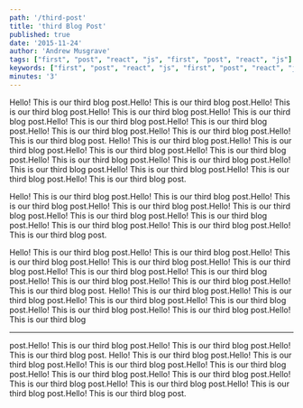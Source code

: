 ```yaml
---
path: '/third-post'
title: 'third Blog Post'
published: true
date: '2015-11-24'
author: 'Andrew Musgrave'
tags: ["first", "post", "react", "js", "first", "post", "react", "js"]
keywords: ["first", "post", "react", "js", "first", "post", "react", "js"]
minutes: '3'
---
```


Hello! This is our third blog post.Hello! This is our third blog post.Hello! This is our third blog post.Hello! This is our third blog post.Hello! This is our third blog post.Hello! This is our third blog post.Hello! This is our third blog post.Hello! This is our third blog post.Hello! This is our third blog post.Hello! This is our third blog post.
Hello! This is our third blog post.Hello! This is our third blog post.Hello! This is our third blog post.Hello! This is our third blog post.Hello! This is our third blog post.Hello! This is our third blog post.Hello! This is our third blog post.Hello! This is our third blog post.Hello! This is our third blog post.Hello! This is our third blog post.


Hello! This is our third blog post.Hello! This is our third blog post.Hello! This is our third blog post.Hello! This is our third blog post.Hello! This is our third blog post.Hello! This is our third blog post.Hello! This is our third blog post.Hello! This is our third blog post.Hello! This is our third blog post.Hello! This is our third blog post.


Hello! This is our third blog post.Hello! This is our third blog post.Hello! This is our third blog post.Hello! This is our third blog post.Hello! This is our third blog post.Hello! This is our third blog post.Hello! This is our third blog post.Hello! This is our third blog post.Hello! This is our third blog post.Hello! This is our third blog post.
Hello! This is our third blog post.Hello! This is our third blog post.Hello! This is our third blog post.Hello! This is our third blog post.Hello! This is our third blog post.Hello! This is our third blog post.Hello! This is our third blog 

***

post.Hello! This is our third blog post.Hello! This is our third blog post.Hello! This is our third blog post.
Hello! This is our third blog post.Hello! This is our third blog post.Hello! This is our third blog post.Hello! This is our third blog post.Hello! This is our third blog post.Hello! This is our third blog post.Hello! This is our third blog post.Hello! This is our third blog post.Hello! This is our third blog post.Hello! This is our third blog post.